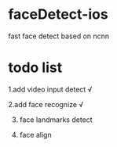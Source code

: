 # faceDetect-ios
fast face detect 
based on ncnn 

# todo list  

1.add video input detect    √

2.add face recognize        √

3. face landmarks detect

3. face align  


